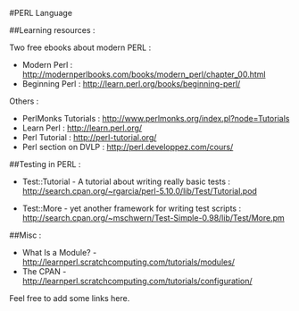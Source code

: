 #PERL Language

##Learning resources :

Two free ebooks about modern PERL :
* Modern Perl    : http://modernperlbooks.com/books/modern_perl/chapter_00.html
* Beginning Perl : http://learn.perl.org/books/beginning-perl/

Others :
* PerlMonks Tutorials : http://www.perlmonks.org/index.pl?node=Tutorials
* Learn Perl : http://learn.perl.org/
* Perl Tutorial : http://perl-tutorial.org/
* Perl section on DVLP : http://perl.developpez.com/cours/

##Testing in PERL :

* Test::Tutorial - A tutorial about writing really basic tests :
http://search.cpan.org/~rgarcia/perl-5.10.0/lib/Test/Tutorial.pod

* Test::More - yet another framework for writing test scripts :
http://search.cpan.org/~mschwern/Test-Simple-0.98/lib/Test/More.pm

##Misc :

* What Is a Module? - http://learnperl.scratchcomputing.com/tutorials/modules/
* The CPAN - http://learnperl.scratchcomputing.com/tutorials/configuration/

Feel free to add some links here.